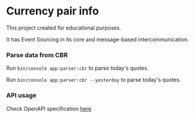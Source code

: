 # Currency pair info

This project created for educational purposes.

It has Event Sourcing in its core and message-based intercommunication.

### Parse data from CBR

Run `bin/console app:parser:cbr` to parse today's quotes.

Run `bin/console app:parser:cbr --yesterday` to parse today's quotes.

### API usage

Check OpenAPI specification [here](openapi/api.yaml)
